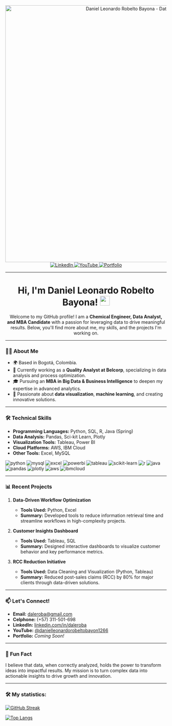 <div id="header" align="center">
  <img decoding="async" src="[https://github.com/Itakyo/Coursera-Homeworks/blob/main/Black%20%26%20White%20Modern%20Minimalist%20Data%20Analyst%20LinkedIn%20Banner.jpg](https://raw.githubusercontent.com/Itakyo/Coursera-Homeworks/refs/heads/main/LinkedIn_Banner_Adjusted.png)" width="800" alt="Daniel Leonardo Robelto Bayona - Data Analyst"/>
</div>

<div id="badges" align="center">
  <a href="https://www.linkedin.com/in/daleroba/">
    <img src="https://img.shields.io/badge/LinkedIn-0077B5?style=for-the-badge&logo=linkedin&logoColor=white" alt="LinkedIn"/>
  </a>
  <a href="https://www.youtube.com/@danielleonardorobeltobayon1266">
    <img src="https://img.shields.io/badge/YouTube-FF0000?style=for-the-badge&logo=youtube&logoColor=white" alt="YouTube"/>
  </a>
  <a href="#">
    <img src="https://img.shields.io/badge/Portfolio-000000?style=for-the-badge&logo=githubpages&logoColor=white" alt="Portfolio"/>
  </a>
</div>


---

<h1 align="center">
  Hi, I'm Daniel Leonardo Robelto Bayona!
  <img decoding="async" src="https://media.giphy.com/media/hvRJCLFzcasrR4ia7z/giphy.gif" width="30px"/>
</h1>

<p align="center">
  Welcome to my GitHub profile! I am a <strong>Chemical Engineer, Data Analyst, and MBA Candidate</strong> with a passion for leveraging data to drive meaningful results. Below, you'll find more about me, my skills, and the projects I'm working on.
</p>

---

### 👨‍💻 About Me
- 🌍 Based in Bogotá, Colombia.
- 💼 Currently working as a **Quality Analyst at Belcorp**, specializing in data analysis and process optimization.
- 🎓 Pursuing an **MBA in Big Data & Business Intelligence** to deepen my expertise in advanced analytics.
- 🌟 Passionate about **data visualization**, **machine learning**, and creating innovative solutions.

---

### 🛠️ Technical Skills
- **Programming Languages:** Python, SQL, R, Java (Spring)
- **Data Analysis:** Pandas, Sci-kit Learn, Plotly
- **Visualization Tools:** Tableau, Power BI
- **Cloud Platforms:** AWS, IBM Cloud
- **Other Tools:** Excel, MySQL

<div id="header" align="left">
    <img decoding="async" src="https://img.shields.io/badge/Python-3776AB?style=for-the-badge&logo=python&logoColor=white" alt="python"/>
    <img decoding="async" src="https://img.shields.io/badge/MySQL-4479A1?style=for-the-badge&logo=mysql&logoColor=white" alt="mysql"/>
    <img decoding="async" src="https://img.shields.io/badge/Microsoft_Excel-217346?style=for-the-badge&logo=microsoft-excel&logoColor=white" alt="excel"/>
    <img decoding="async" src="https://img.shields.io/badge/Power_BI-F2C811?style=for-the-badge&logo=power-bi&logoColor=white" alt="powerbi"/>
    <img decoding="async" src="https://img.shields.io/badge/Tableau-E97627?style=for-the-badge&logo=tableau&logoColor=white" alt="tableau"/>
    <img decoding="async" src="https://img.shields.io/badge/Scikit--Learn-F7931E?style=for-the-badge&logo=scikit-learn&logoColor=white" alt="scikit-learn"/>
    <img decoding="async" src="https://img.shields.io/badge/R-276DC3?style=for-the-badge&logo=r&logoColor=white" alt="r"/>
    <img decoding="async" src="https://img.shields.io/badge/Java_(Spring)-6DB33F?style=for-the-badge&logo=java&logoColor=white" alt="java"/>
    <img decoding="async" src="https://img.shields.io/badge/Pandas-150458?style=for-the-badge&logo=pandas&logoColor=white" alt="pandas"/>
    <img decoding="async" src="https://img.shields.io/badge/Plotly-3F4F75?style=for-the-badge&logo=plotly&logoColor=white" alt="plotly"/>
    <img decoding="async" src="https://img.shields.io/badge/AWS-232F3E?style=for-the-badge&logo=amazon-aws&logoColor=white" alt="aws"/>
    <img decoding="async" src="https://img.shields.io/badge/IBM_Cloud-1261FE?style=for-the-badge&logo=ibmcloud&logoColor=white" alt="ibmcloud"/>
</div>


---

### 📊 Recent Projects
1. **Data-Driven Workflow Optimization**  
   - **Tools Used:** Python, Excel  
   - **Summary:** Developed tools to reduce information retrieval time and streamline workflows in high-complexity projects.
   
2. **Customer Insights Dashboard**  
   - **Tools Used:** Tableau, SQL  
   - **Summary:** Designed interactive dashboards to visualize customer behavior and key performance metrics.

3. **RCC Reduction Initiative**  
   - **Tools Used:** Data Cleaning and Visualization (Python, Tableau)  
   - **Summary:** Reduced post-sales claims (RCC) by 80% for major clients through data-driven solutions.

---

### 📫 Let's Connect!
- **Email:** daleroba@gmail.com
- **Celphone:** (+57) 311-501-698
- **LinkedIn:** [linkedin.com/in/daleroba](https://www.linkedin.com/in/daleroba/)
- **YouTube:** [@danielleonardorobeltobayon1266](https://www.youtube.com/@danielleonardorobeltobayon1266)
- **Portfolio:** *Coming Soon!*

---

### 🚀 Fun Fact
I believe that data, when correctly analyzed, holds the power to transform ideas into impactful results. My mission is to turn complex data into actionable insights to drive growth and innovation.

---

### :hammer_and_wrench: My statistics:

[![GitHub Streak](http://github-readme-streak-stats.herokuapp.com?user=noelianav91&theme=dark&background=000000)](https://git.io/streak-stats)

[![Top Langs](https://github-readme-stats.vercel.app/api/top-langs/?username=noelianav91&layout=compact&theme=vision-friendly-dark)](https://github.com/anuraghazra/github-readme-stats)
